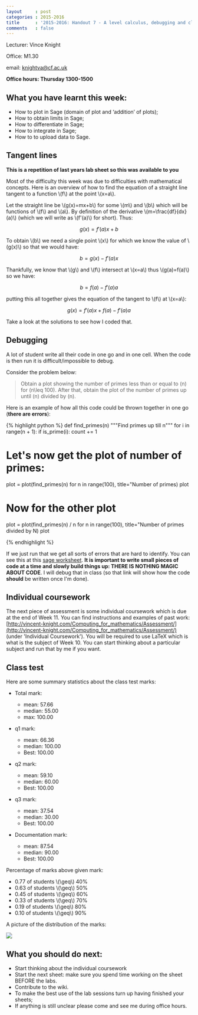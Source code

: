 ```yaml
---
layout     : post
categories : 2015-2016
title      : '2015-2016: Handout 7 - A level calculus, debugging and class test'
comments   : false
---
```


Lecturer: Vince Knight

Office: M1.30

email: knightva@cf.ac.uk

**Office hours: Thursday 1300-1500**

## What you have learnt this week:

- How to plot in Sage (domain of plot and ‘addition’ of plots);
- How to obtain limits in Sage;
- How to differentiate in Sage;
- How to integrate in Sage;
- How to to upload data to Sage.

## Tangent lines

**This is a repetition of last years lab sheet so this was available to you**

Most of the difficulty this week was due to difficulties with mathematical concepts.
Here is an overview of how to find the equation of a straight line tangent to a function \\(f\\) at the point \\(x=a\\).

Let the straight line be \\(g(x)=mx+b\\) for some \\(m\\) and \\(b\\) which will be functions of \\(f\\) and \\(a\\).
By definition of the derivative \\(m=\frac{df}{dx}(a)\\) (which we will write as \\(f'(a)\\) for short).
Thus:

$$g(x)=f'(a)x+b$$

To obtain \\(b\\) we need a single point \\(x\\) for which we know the value of \\(g(x)\\) so that we would have:

$$
b=g(x)-f'(a)x
$$

Thankfully, we know that \\(g\\) and \\(f\\) intersect at \\(x=a\\) thus \\(g(a)=f(a)\\) so we have:

$$
b=f(a)-f'(a)a
$$

putting this all together gives the equation of the tangent to \\(f\\) at \\(x=a\\):

$$
g(x)=f'(a)x+f(a)-f'(a)a
$$

Take a look at the solutions to see how I coded that.

## Debugging

A lot of student write all their code in one go and in one cell. When the code
is then run it is difficult/impossible to debug.

Consider the problem below:

> Obtain a plot showing the number of primes less than or equal to \(n\) for
> \(n\leq 100\). After that, obtain the plot of the number of primes up until
> \(n\) divided by \(n\).

Here is an example of how all this code could be thrown together in one go
(**there are errors**):

{% highlight python %}
def find_primes(n)
    """Find primes up till n"""
    for i in range(n + 1):
        if is_prime(i):
            count += 1

# Let's now get the plot of number of primes:

plot = plot(find_primes(n) for n in range(100), title="Number of primes)
plot

# Now for the other plot

plot = plot(find_primes(n) / n for n in range(100), title="Number of primes divided by N)
plot

{% endhighlight %}

If we just run that we get all sorts of errors that are hard to identify. You
can see this at this [sage
worksheet](https://cloud.sagemath.com/projects/3b2249d5-a951-4f25-979a-571f71ccdde6/files/debugging.sagews).
**It is important to write small pieces of code at a time and slowly build
things up: THERE IS NOTHING MAGIC ABOUT CODE**.  I will debug that in class (so
that link will show how the code **should** be written once I'm done).

## Individual coursework

The next piece of assessment is some individual coursework which is due at the end of Week 11.
You can find instructions and examples of past work: [http://vincent-knight.com/Computing_for_mathematics/Assessment/](http://vincent-knight.com/Computing_for_mathematics/Assessment/) (under 'Individual Coursework').
You will be required to use LaTeX which is what is the subject of Week 10.
You can start thinking about a particular subject and run that by me if you want.

## Class test

Here are some summary statistics about the class test marks:

- Total mark:

    - mean: 57.66
    - median: 55.00
    - max: 100.00

- q1 mark:

    - mean: 66.36
    - median: 100.00
    - Best: 100.00

- q2 mark:

    - mean: 59.10
    - median: 60.00
    - Best: 100.00

- q3 mark:

    - mean: 37.54
    - median: 30.00
    - Best: 100.00

- Documentation mark:

    - mean: 87.54
    - median: 90.00
    - Best: 100.00

Percentage of marks above given mark:

- 0.77 of students \\(\geq\\) 40%
- 0.63 of students \\(\geq\\) 50%
- 0.45 of students \\(\geq\\) 60%
- 0.33 of students \\(\geq\\) 70%
- 0.19 of students \\(\geq\\) 80%
- 0.10 of students \\(\geq\\) 90%

A picture of the distribution of the marks:

![]({{site.baseurl}}/Handouts/2015-2016/Images/classtestmarkdistribution-2015-2016.svg)

## What you should do next:

- Start thinking about the individual coursework
- Start the next sheet: make sure you spend time working on the sheet BEFORE the labs.
- Contribute to the wiki.
- To make the best use of the lab sessions turn up having finished your sheets;
- If anything is still unclear please come and see me during office hours.

